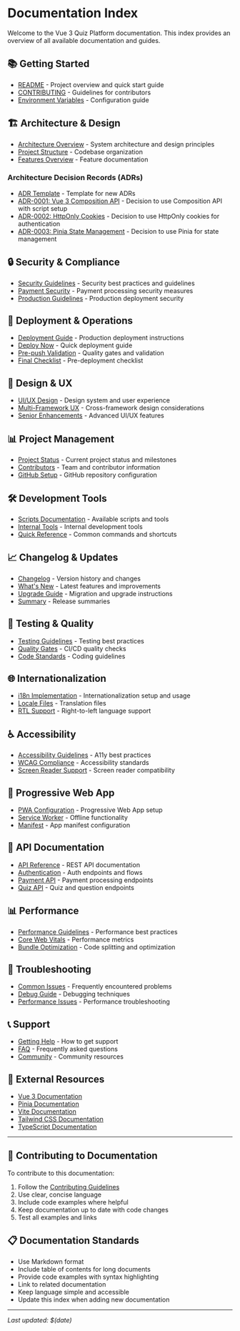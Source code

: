 # Documentation Index

Welcome to the Vue 3 Quiz Platform documentation. This index provides an overview of all available documentation and guides.

## 📚 Getting Started

- [README](../README.md) - Project overview and quick start guide
- [CONTRIBUTING](../CONTRIBUTING.md) - Guidelines for contributors
- [Environment Variables](../ENVIRONMENT_VARIABLES.md) - Configuration guide

## 🏗️ Architecture & Design

- [Architecture Overview](development/ARCHITECTURE.md) - System architecture and design principles
- [Project Structure](development/PROJECT-STRUCTURE.md) - Codebase organization
- [Features Overview](development/FEATURES.md) - Feature documentation

### Architecture Decision Records (ADRs)

- [ADR Template](decisions/0000-template.md) - Template for new ADRs
- [ADR-0001: Vue 3 Composition API](decisions/0001-vue3-composition-api.md) - Decision to use Composition API with script setup
- [ADR-0002: HttpOnly Cookies](decisions/0002-httponly-cookies.md) - Decision to use HttpOnly cookies for authentication
- [ADR-0003: Pinia State Management](decisions/0003-pinia-state-management.md) - Decision to use Pinia for state management

## 🔒 Security & Compliance

- [Security Guidelines](security/SECURITY.md) - Security best practices and guidelines
- [Payment Security](PAYMENT_SYSTEM.md) - Payment processing security measures
- [Production Guidelines](PRODUCTION_GUIDELINES.md) - Production deployment security

## 🚀 Deployment & Operations

- [Deployment Guide](deployment/DEPLOYMENT.md) - Production deployment instructions
- [Deploy Now](deployment/DEPLOY-NOW.md) - Quick deployment guide
- [Pre-push Validation](deployment/PRE-PUSH-VALIDATION.md) - Quality gates and validation
- [Final Checklist](deployment/FINAL-CHECKLIST.md) - Pre-deployment checklist

## 🎨 Design & UX

- [UI/UX Design](design/UI-UX-REDESIGN.md) - Design system and user experience
- [Multi-Framework UX](design/MULTI-FRAMEWORK-UX-DESIGN.md) - Cross-framework design considerations
- [Senior Enhancements](design/SENIOR-ENHANCEMENTS.md) - Advanced UI/UX features

## 📊 Project Management

- [Project Status](project-management/status/) - Current project status and milestones
- [Contributors](project-management/CONTRIBUTORS.md) - Team and contributor information
- [GitHub Setup](project-management/GITHUB-SETUP.md) - GitHub repository configuration

## 🛠️ Development Tools

- [Scripts Documentation](scripts/README.md) - Available scripts and tools
- [Internal Tools](scripts/internal/README.md) - Internal development tools
- [Quick Reference](scripts/quick-reference.md) - Common commands and shortcuts

## 📈 Changelog & Updates

- [Changelog](changelog/CHANGELOG.md) - Version history and changes
- [What's New](changelog/WHATS-NEW.md) - Latest features and improvements
- [Upgrade Guide](changelog/UPGRADE-GUIDE.md) - Migration and upgrade instructions
- [Summary](changelog/SUMMARY.md) - Release summaries

## 🧪 Testing & Quality

- [Testing Guidelines](../CONTRIBUTING.md#testing-guidelines) - Testing best practices
- [Quality Gates](../.github/workflows/ci.yml) - CI/CD quality checks
- [Code Standards](../CONTRIBUTING.md#coding-standards) - Coding guidelines

## 🌐 Internationalization

- [i18n Implementation](i18n/README.md) - Internationalization setup and usage
- [Locale Files](../client/src/locales/) - Translation files
- [RTL Support](i18n/rtl-support.md) - Right-to-left language support

## ♿ Accessibility

- [Accessibility Guidelines](accessibility/README.md) - A11y best practices
- [WCAG Compliance](accessibility/wcag-compliance.md) - Accessibility standards
- [Screen Reader Support](accessibility/screen-reader.md) - Screen reader compatibility

## 📱 Progressive Web App

- [PWA Configuration](pwa/README.md) - Progressive Web App setup
- [Service Worker](pwa/service-worker.md) - Offline functionality
- [Manifest](pwa/manifest.md) - App manifest configuration

## 🔧 API Documentation

- [API Reference](api/README.md) - REST API documentation
- [Authentication](api/authentication.md) - Auth endpoints and flows
- [Payment API](api/payment.md) - Payment processing endpoints
- [Quiz API](api/quiz.md) - Quiz and question endpoints

## 📊 Performance

- [Performance Guidelines](performance/README.md) - Performance best practices
- [Core Web Vitals](performance/core-web-vitals.md) - Performance metrics
- [Bundle Optimization](performance/bundle-optimization.md) - Code splitting and optimization

## 🐛 Troubleshooting

- [Common Issues](troubleshooting/README.md) - Frequently encountered problems
- [Debug Guide](troubleshooting/debugging.md) - Debugging techniques
- [Performance Issues](troubleshooting/performance.md) - Performance troubleshooting

## 📞 Support

- [Getting Help](support/README.md) - How to get support
- [FAQ](support/faq.md) - Frequently asked questions
- [Community](support/community.md) - Community resources

## 🔗 External Resources

- [Vue 3 Documentation](https://vuejs.org/)
- [Pinia Documentation](https://pinia.vuejs.org/)
- [Vite Documentation](https://vitejs.dev/)
- [Tailwind CSS Documentation](https://tailwindcss.com/)
- [TypeScript Documentation](https://www.typescriptlang.org/)

---

## 📝 Contributing to Documentation

To contribute to this documentation:

1. Follow the [Contributing Guidelines](../CONTRIBUTING.md)
2. Use clear, concise language
3. Include code examples where helpful
4. Keep documentation up to date with code changes
5. Test all examples and links

## 📋 Documentation Standards

- Use Markdown format
- Include table of contents for long documents
- Provide code examples with syntax highlighting
- Link to related documentation
- Keep language simple and accessible
- Update this index when adding new documentation

---

*Last updated: $(date)*